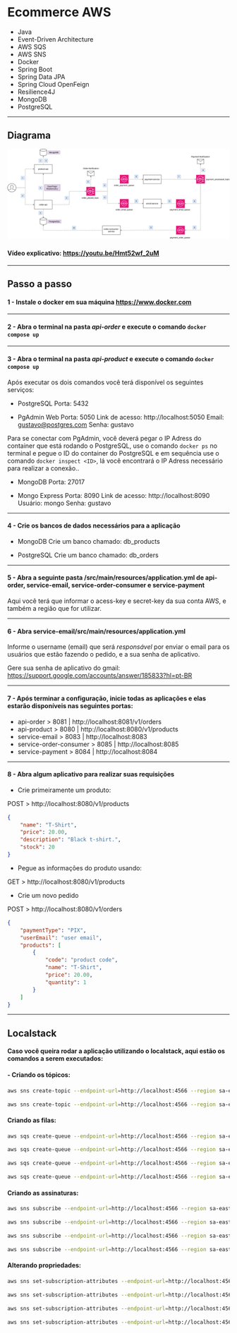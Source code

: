 # Ecommerce AWS

- Java
- Event-Driven Architecture
- AWS SQS
- AWS SNS
- Docker
- Spring Boot
- Spring Data JPA
- Spring Cloud OpenFeign
- Resilience4J
- MongoDB
- PostgreSQL

---

## Diagrama

![Diagrama AWS](/images/aws-ecommerce-diagram.jpg "Diagrama AWS")

#### Vídeo explicativo: <https://youtu.be/Hmt52wf_2uM>

---

## Passo a passo

#### 1 - Instale o docker em sua máquina <https://www.docker.com>

---

#### 2 - Abra o terminal na pasta *api-order* e execute o comando `docker compose up`

---

#### 3 - Abra o terminal na pasta *api-product* e execute o comando `docker compose up`

Após executar os dois comandos você terá disponível os seguintes serviços:

- PostgreSQL
Porta: 5432

- PgAdmin Web
Porta: 5050
Link de acesso: http://localhost:5050
Email: gustavo@postgres.com
Senha: gustavo

Para se conectar com PgAdmin, você deverá pegar o IP Adress do container que está rodando o PostgreSQL, use o comando `docker ps` no terminal e pegue o ID do container do PostgreSQL e em sequência use o comando `docker inspect <ID>`, lá você encontrará o IP Adress necessário para realizar a conexão..

- MongoDB
Porta: 27017

- Mongo Express
Porta: 8090
Link de acesso: http://localhost:8090
Usuário: mongo
Senha: gustavo

---

#### 4 - Crie os bancos de dados necessários para a aplicação

- MongoDB
Crie um banco chamado: db_products

- PostgreSQL
Crie um banco chamado: db_orders

---

#### 5 - Abra a seguinte pasta /src/main/resources/application.yml de api-order, service-email, service-order-consumer e service-payment

Aqui você terá que informar o acess-key e secret-key da sua conta AWS, e também a região que for utilizar.

---

#### 6 - Abra service-email/src/main/resources/application.yml

Informe o username (email) que será *responsável* por enviar o email para os usuários que estão fazendo o pedido, e a sua senha de aplicativo.

Gere sua senha de aplicativo do gmail: <https://support.google.com/accounts/answer/185833?hl=pt-BR>

---

#### 7 - Após terminar a configuração, inicie todas as aplicações e elas estarão disponíveis nas seguintes portas:

- api-order > 8081 | http://localhost:8081/v1/orders
- api-product > 8080 | http://localhost:8080/v1/products
- service-email > 8083 | http://localhost:8083
- service-order-consumer > 8085 | http://localhost:8085
- service-payment > 8084 | http://localhost:8084

---

#### 8 - Abra algum aplicativo para realizar suas requisições

- Crie primeiramente um produto:

POST > http://localhost:8080/v1/products

```json
{
	"name": "T-Shirt",
	"price": 20.00,
	"description": "Black t-shirt.",
	"stock": 20
}
```

- Pegue as informações do produto usando:

GET > http://localhost:8080/v1/products

- Crie um novo pedido 

POST > http://localhost:8080/v1/orders

```json
{
	"paymentType": "PIX",
	"userEmail": "user email",
	"products": [
		{
			"code": "product code",
			"name": "T-Shirt",
			"price": 20.00,
			"quantity": 1
		}
	]
}
```


---

## Localstack

#### Caso você queira rodar a aplicação utilizando o localstack, aqui estão os comandos a serem executados:


#### - Criando os tópicos:
```bash
aws sns create-topic --endpoint-url=http://localhost:4566 --region sa-east-1 --name=payment_processed_topic
```

```bash
aws sns create-topic --endpoint-url=http://localhost:4566 --region sa-east-1 --name=order_placed_topic
```

#### Criando as filas:
```bash
aws sqs create-queue --endpoint-url=http://localhost:4566 --region sa-east-1 --queue-name="order_payment_queue" --attributes DelaySeconds=5
```

```bash
aws sqs create-queue --endpoint-url=http://localhost:4566 --region sa-east-1 --queue-name="order_email_queue" --attributes DelaySeconds=5
```

```bash
aws sqs create-queue --endpoint-url=http://localhost:4566 --region sa-east-1 --queue-name="payment_email_queue" --attributes DelaySeconds=5
```

```bash
aws sqs create-queue --endpoint-url=http://localhost:4566 --region sa-east-1 --queue-name="payment_order_queue" --attributes DelaySeconds=5
```

#### Criando as assinaturas:
```bash
aws sns subscribe --endpoint-url=http://localhost:4566 --region sa-east-1 --topic-arn=arn:aws:sns:sa-east-1:000000000000:order_placed_topic --protocol=sqs --notification-endpoint={ORDER EMAIL QUEUE ARN}
```

```bash
aws sns subscribe --endpoint-url=http://localhost:4566 --region sa-east-1 --topic-arn=arn:aws:sns:sa-east-1:000000000000:order_placed_topic --protocol=sqs --notification-endpoint={ORDER PAYMENT QUEUE ARN}
```

```bash
aws sns subscribe --endpoint-url=http://localhost:4566 --region sa-east-1 --topic-arn=arn:aws:sns:sa-east-1:000000000000:payment_processed_topic --protocol=sqs --notification-endpoint={PAYMENT EMAIL QUEUE ARN}
```

```bash
aws sns subscribe --endpoint-url=http://localhost:4566 --region sa-east-1 --topic-arn=arn:aws:sns:sa-east-1:000000000000:payment_processed_topic --protocol=sqs --notification-endpoint={PAYMENT ORDER QUEUE ARN}
```

#### Alterando propriedades:
```bash
aws sns set-subscription-attributes --endpoint-url=http://localhost:4566 --region sa-east-1 --subscription-arn={SUBSCRIPTION ARN} --attribute-name=RawMessageDelivery --attribute-value=true
```
```bash
aws sns set-subscription-attributes --endpoint-url=http://localhost:4566 --region sa-east-1 --subscription-arn={SUBSCRIPTION ARN} --attribute-name=RawMessageDelivery --attribute-value=true
```
```bash
aws sns set-subscription-attributes --endpoint-url=http://localhost:4566 --region sa-east-1 --subscription-arn={SUBSCRIPTION ARN} --attribute-name=RawMessageDelivery --attribute-value=true
```
```bash
aws sns set-subscription-attributes --endpoint-url=http://localhost:4566 --region sa-east-1 --subscription-arn={SUBSCRIPTION ARN} --attribute-name=RawMessageDelivery --attribute-value=true
```


